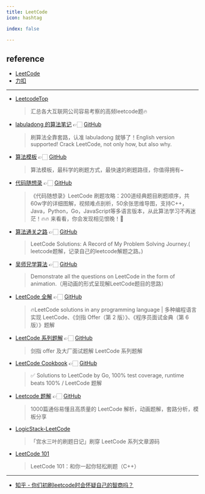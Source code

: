```yaml
---
title: LeetCode
icon: hashtag

index: false

---
```


<!-- more -->

## reference

- [LeetCode](https://leetcode.com)
- [力扣](https://leetcode.cn)

------

- [LeetcodeTop](https://github.com/afatcoder/LeetcodeTop)
    > 汇总各大互联网公司容易考察的高频leetcode题🔥
- [labuladong 的算法笔记](https://labuladong.github.io/algo) 👉🏻 [GitHub](https://github.com/labuladong/fucking-algorithm)
    > 刷算法全靠套路，认准 labuladong 就够了！English version supported! Crack LeetCode, not only how, but also why.
- [算法模板](https://greyireland.gitbook.io/algorithm-pattern) 👉🏻 [GitHub](https://github.com/greyireland/algorithm-pattern)
    > 算法模板，最科学的刷题方式，最快速的刷题路径，你值得拥有~
- [代码随想录](https://programmercarl.com) 👉🏻 [GitHub](https://github.com/youngyangyang04/leetcode-master)
    > 《代码随想录》LeetCode 刷题攻略：200道经典题目刷题顺序，共60w字的详细图解，视频难点剖析，50余张思维导图，支持C++，Java，Python，Go，JavaScript等多语言版本，从此算法学习不再迷茫！🔥🔥 来看看，你会发现相见恨晚！🚀
- [算法通关之路](https://leetcode-solution-leetcode-pp.gitbook.io/leetcode-solution) 👉🏻 [GitHub](https://github.com/azl397985856/leetcode)
    > LeetCode Solutions: A Record of My Problem Solving Journey.( leetcode题解，记录自己的leetcode解题之路。)
- [吴师兄学算法](https://blog.algomooc.com) 👉🏻 [GitHub](https://github.com/MisterBooo/LeetCodeAnimation)
    > Demonstrate all the questions on LeetCode in the form of animation.（用动画的形式呈现解LeetCode题目的思路）
- [LeetCode 全解](https://doocs.github.io/leetcode) 👉🏻 [GitHub](https://github.com/doocs/leetcode)
    > 🔥LeetCode solutions in any programming language | 多种编程语言实现 LeetCode、《剑指 Offer（第 2 版）》、《程序员面试金典（第 6 版）》题解
- [LeetCode 系列题解](https://leetcode.hi-dhl.com) 👉🏻 [GitHub](https://github.com/hi-dhl/Leetcode-Solutions-with-Java-And-Kotlin)
    > 剑指 offer 及大厂面试题解 LeetCode 系列题解
- [LeetCode Cookbook](https://books.halfrost.com/leetcode) 👉🏻 [GitHub](https://github.com/halfrost/LeetCode-Go)
    > ✅ Solutions to LeetCode by Go, 100% test coverage, runtime beats 100% / LeetCode 题解
- [Leetcode 题解](https://fuxuemingzhu.cn/leetcode) 👉🏻 [GitHub](https://github.com/fuxuemingzhu/Leetcode-Solution-All)
    > 1000篇通俗易懂且高质量的 LeetCode 解析，动画题解，套路分析，模板分享
- [LogicStack-LeetCode](https://github.com/SharingSource/LogicStack-LeetCode)
    > 「宫水三叶的刷题日记」刷穿 LeetCode 系列文章源码
- [LeetCode 101](https://github.com/changgyhub/leetcode_101)
    > LeetCode 101：和你一起你轻松刷题（C++）

------


- [知乎 - 你们初刷leetcode时会怀疑自己的智商吗？](https://www.zhihu.com/question/388971497)